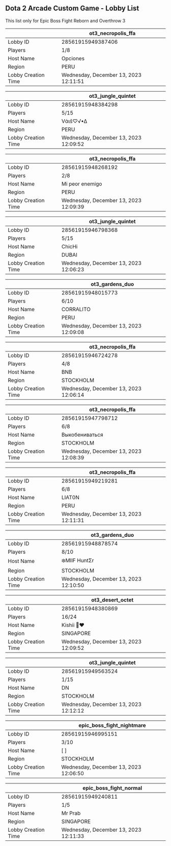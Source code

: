 ## Dota 2 Arcade Custom Game - Lobby List

This list only for Epic Boss Fight Reborn and Overthrow 3

|  | ot3_necropolis_ffa |
| ------ | ------ |
| Lobby ID | 28561915949387406 |
| Players | 1/8 |
| Host Name | Opciones |
| Region | PERU |
| Lobby Creation Time | Wednesday, December 13, 2023 12:11:51 |


|  | ot3_jungle_quintet |
| ------ | ------ |
| Lobby ID | 28561915948384298 |
| Players | 5/15 |
| Host Name | Vάιŝ♡√•∆ |
| Region | PERU |
| Lobby Creation Time | Wednesday, December 13, 2023 12:09:52 |


|  | ot3_necropolis_ffa |
| ------ | ------ |
| Lobby ID | 28561915948268192 |
| Players | 2/8 |
| Host Name | Mi peor enemigo |
| Region | PERU |
| Lobby Creation Time | Wednesday, December 13, 2023 12:09:39 |


|  | ot3_jungle_quintet |
| ------ | ------ |
| Lobby ID | 28561915946798368 |
| Players | 5/15 |
| Host Name | ChicHi |
| Region | DUBAI |
| Lobby Creation Time | Wednesday, December 13, 2023 12:06:23 |


|  | ot3_gardens_duo |
| ------ | ------ |
| Lobby ID | 28561915948015773 |
| Players | 6/10 |
| Host Name | CORRALITO |
| Region | PERU |
| Lobby Creation Time | Wednesday, December 13, 2023 12:09:08 |


|  | ot3_necropolis_ffa |
| ------ | ------ |
| Lobby ID | 28561915946724278 |
| Players | 4/8 |
| Host Name | BNB |
| Region | STOCKHOLM |
| Lobby Creation Time | Wednesday, December 13, 2023 12:06:14 |


|  | ot3_necropolis_ffa |
| ------ | ------ |
| Lobby ID | 28561915947798712 |
| Players | 6/8 |
| Host Name | Выкобениваться |
| Region | STOCKHOLM |
| Lobby Creation Time | Wednesday, December 13, 2023 12:08:39 |


|  | ot3_necropolis_ffa |
| ------ | ------ |
| Lobby ID | 28561915949219281 |
| Players | 6/8 |
| Host Name | LIAT0N |
| Region | PERU |
| Lobby Creation Time | Wednesday, December 13, 2023 12:11:31 |


|  | ot3_gardens_duo |
| ------ | ------ |
| Lobby ID | 28561915948878574 |
| Players | 8/10 |
| Host Name | ❄️MIlF HuntΣr |
| Region | STOCKHOLM |
| Lobby Creation Time | Wednesday, December 13, 2023 12:10:50 |


|  | ot3_desert_octet |
| ------ | ------ |
| Lobby ID | 28561915948380869 |
| Players | 16/24 |
| Host Name | Kishii 💓❤ |
| Region | SINGAPORE |
| Lobby Creation Time | Wednesday, December 13, 2023 12:09:52 |


|  | ot3_jungle_quintet |
| ------ | ------ |
| Lobby ID | 28561915949563524 |
| Players | 1/15 |
| Host Name | DN |
| Region | STOCKHOLM |
| Lobby Creation Time | Wednesday, December 13, 2023 12:12:12 |


|  | epic_boss_fight_nightmare |
| ------ | ------ |
| Lobby ID | 28561915946995151 |
| Players | 3/10 |
| Host Name | [                         ] |
| Region | STOCKHOLM |
| Lobby Creation Time | Wednesday, December 13, 2023 12:06:50 |


|  | epic_boss_fight_normal |
| ------ | ------ |
| Lobby ID | 28561915949240811 |
| Players | 1/5 |
| Host Name | Mr Prab |
| Region | SINGAPORE |
| Lobby Creation Time | Wednesday, December 13, 2023 12:11:33 |


